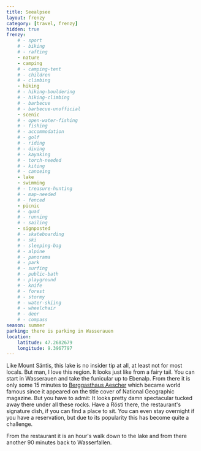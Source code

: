 ```yaml
---
title: Seealpsee
layout: frenzy
category: [travel, frenzy]
hidden: true
frenzy:
    # - sport
    # - biking
    # - rafting
    - nature
    - camping
    # - camping-tent
    # - children
    # - climbing
    - hiking
    # - hiking-bouldering
    # - hiking-climbing
    # - barbecue
    # - barbecue-unofficial
    - scenic
    # - open-water-fishing
    # - fishing
    # - accommodation
    # - golf
    # - riding
    # - diving
    # - kayaking
    # - torch-needed
    # - kiting
    # - canoeing
    - lake
    - swimming
    # - treasure-hunting
    # - map-needed
    # - fenced
    - picnic
    # - quad
    # - running
    # - sailing
    - signposted
    # - skateboarding
    # - ski
    # - sleeping-bag
    # - alpine
    # - panorama
    # - park
    # - surfing
    # - public-bath
    # - playground
    # - knife
    # - forest
    # - stormy
    # - water-skiing
    # - wheelchair
    # - deer
    # - compass
season: summer
parking: there is parking in Wasserauen
location:
    latitude: 47.2682679
    longitude: 9.3967797
---
```


Like Mount Säntis, this lake is no insider tip at all, at least not for most locals. But man, I love this region. It looks just like from a fairy tail. You can start in Wasserauen and take the funicular up to Ebenalp. From there it is only some 15 minutes to [Berggasthaus Aescher](http://www.aescher-ai.ch/) which became world famous since it appeared on the title cover of National Geographic magazine. But you have to admit: It looks pretty damn spectacular tucked away there under all these rocks. Have a Rösti there, the restaurant's signature dish, if you can find a place to sit. You can even stay overnight if you have a reservation, but due to its popularity this has become quite a challenge.

From the restaurant it is an hour's walk down to the lake and from there another 90 minutes back to Wasserfallen.